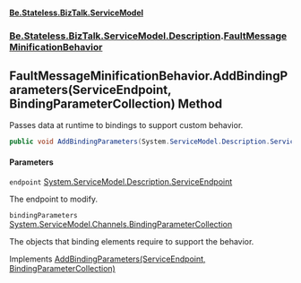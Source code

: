 #### [Be.Stateless.BizTalk.ServiceModel](README.md 'README')
### [Be.Stateless.BizTalk.ServiceModel.Description](Be.Stateless.BizTalk.ServiceModel.Description.md 'Be.Stateless.BizTalk.ServiceModel.Description').[FaultMessageMinificationBehavior](FaultMessageMinificationBehavior.md 'Be.Stateless.BizTalk.ServiceModel.Description.FaultMessageMinificationBehavior')

## FaultMessageMinificationBehavior.AddBindingParameters(ServiceEndpoint, BindingParameterCollection) Method

Passes data at runtime to bindings to support custom behavior.

```csharp
public void AddBindingParameters(System.ServiceModel.Description.ServiceEndpoint endpoint, System.ServiceModel.Channels.BindingParameterCollection bindingParameters);
```
#### Parameters

<a name='Be.Stateless.BizTalk.ServiceModel.Description.FaultMessageMinificationBehavior.AddBindingParameters(System.ServiceModel.Description.ServiceEndpoint,System.ServiceModel.Channels.BindingParameterCollection).endpoint'></a>

`endpoint` [System.ServiceModel.Description.ServiceEndpoint](https://docs.microsoft.com/en-us/dotnet/api/System.ServiceModel.Description.ServiceEndpoint 'System.ServiceModel.Description.ServiceEndpoint')

The endpoint to modify.

<a name='Be.Stateless.BizTalk.ServiceModel.Description.FaultMessageMinificationBehavior.AddBindingParameters(System.ServiceModel.Description.ServiceEndpoint,System.ServiceModel.Channels.BindingParameterCollection).bindingParameters'></a>

`bindingParameters` [System.ServiceModel.Channels.BindingParameterCollection](https://docs.microsoft.com/en-us/dotnet/api/System.ServiceModel.Channels.BindingParameterCollection 'System.ServiceModel.Channels.BindingParameterCollection')

The objects that binding elements require to support the behavior.

Implements [AddBindingParameters(ServiceEndpoint, BindingParameterCollection)](https://docs.microsoft.com/en-us/dotnet/api/System.ServiceModel.Description.IEndpointBehavior.AddBindingParameters#System_ServiceModel_Description_IEndpointBehavior_AddBindingParameters_System_ServiceModel_Description_ServiceEndpoint,System_ServiceModel_Channels_BindingParameterCollection_ 'System.ServiceModel.Description.IEndpointBehavior.AddBindingParameters(System.ServiceModel.Description.ServiceEndpoint,System.ServiceModel.Channels.BindingParameterCollection)')